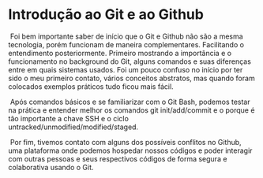 # Introdução ao Git e ao Github



​		Foi bem importante saber de início que o Git e Github não são a mesma tecnologia, porém funcionam de maneira complementares. Facilitando o entendimento posteriormente. Primeiro mostrando a importância e o funcionamento no background do Git, alguns comandos e suas diferenças entre em quais sistemas usados. Foi um pouco confuso no início por ter sido o meu primeiro contato, vários conceitos abstratos, mas quando foram colocados exemplos práticos tudo ficou mais fácil. 

​		Após comandos básicos e se familiarizar com o Git Bash, podemos testar na prática e entender melhor os comandos git init/add/commit e o porque é tão importante a chave SSH e o ciclo untracked/unmodified/modified/staged.

​		Por fim, tivemos contato com alguns dos possíveis conflitos no Github, uma plataforma onde podemos hospedar nossos códigos e poder interagir com outras pessoas e seus respectivos códigos de forma segura e colaborativa usando o Git.